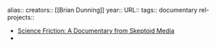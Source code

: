 alias::
creators:: [[Brian Dunning]] 
year::
URL::
tags:: documentary
rel-projects::

- [Science Friction: A Documentary from Skeptoid Media](https://sciencefriction.tv/)
-